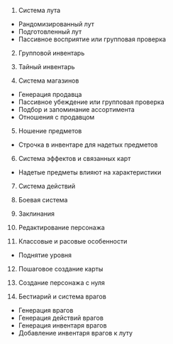 1. Система лута
- Рандомизированный лут
- Подготовленный лут
- Пассивное восприятие или групповая проверка

2. Групповой инвентарь
3. Тайный инвентарь

4. Система магазинов
- Генерация продавца
- Пассивное убеждение или групповая проверка
- Подбор и запоминание ассортимента
- Отношения с продавцом

5. Ношение предметов
- Строчка в инвентаре для надетых предметов

6. Система эффектов и связанных карт
- Надетые предметы влияют на характеристики

7. Система действий

8. Боевая система

9. Заклинания

10. Редактирование персонажа

11. Классовые и расовые особенности
- Поднятие уровня

12. Пошаговое создание карты
13. Создание персонажа с нуля

14. Бестиарий и система врагов
- Генерация врагов
- Генерация действий врагов
- Генерация инвентаря врагов
- Добавление инвентаря врагов к луту